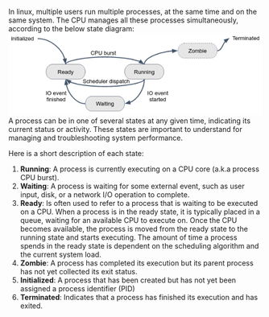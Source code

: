 In linux, multiple users run multiple processes, at the same time and on the same system. The CPU manages all these processes simultaneously, according to the below state diagram:
![.guides/img/processesState](./processesState.png)
A process can be in one of several states at any given time, indicating its current status or activity. These states are important to understand for managing and troubleshooting system performance.

Here is a short description of each state:
1. **Running**: A process is currently executing on a CPU core (a.k.a process CPU burst).
1. **Waiting**: A process is waiting for some external event, such as user input, disk, or a network I/O operation to complete.
1. **Ready**: Is often used to refer to a process that is waiting to be executed on a CPU. When a process is in the ready state, it is typically placed in a queue, waiting for an available CPU to execute on. Once the CPU becomes available, the process is moved from the ready state to the running state and starts executing. The amount of time a process spends in the ready state is dependent on the scheduling algorithm and the current system load. 
1. **Zombie**: A process has completed its execution but its parent process has not yet collected its exit status.
1. **Initialized**: A process that has been created but has not yet been assigned a process identifier (PID) 
1. **Terminated**: Indicates that a process has finished its execution and has exited.